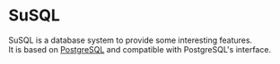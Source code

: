# SuSQL

SuSQL is a database system to provide some interesting features.  
It is based on [PostgreSQL][1] and compatible with PostgreSQL's interface.  

[1]: www.postgres.org
